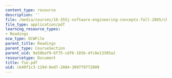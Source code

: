 ```yaml
---
content_type: resource
description: ''
file: /media/courses/16-355j-software-engineering-concepts-fall-2005/cb49f1c3119d0ed720843897f9772009_fse.pdf
file_type: application/pdf
learning_resource_types:
- Readings
ocw_type: OCWFile
parent_title: Readings
parent_type: CourseSection
parent_uid: 9a58baf9-6f75-cdf6-103b-4fc8e13305a2
resourcetype: Document
title: fse.pdf
uid: cb49f1c3-119d-0ed7-2084-3897f9772009
---
```

